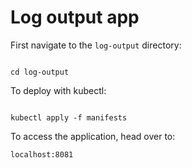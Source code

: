 # Log output app

First navigate to the `log-output` directory:

```shell

cd log-output

```

To deploy with kubectl:

```shell

kubectl apply -f manifests

```

To access the application, head over to:


`localhost:8081`
